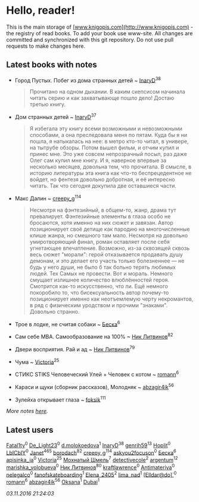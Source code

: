 # Hello, reader!
This is the main storage of [www.knigopis.com](http://www.knigopis.com) - the registry of read books.
To add your book use www-site. All changes are committed and synchronized with this git repository.
Do not use pull requests to make changes here.


## Latest books with notes
* Город Пустых. Побег из дома странных детей ~ [InaryD](users/562/56228374-vkontakte)<sup>38</sup>
    > Прочитано на одном дыхании. В каким скепсисом начинала читать серию и как захватывающе пошло дело! Достаю третью книгу.

* Дом странных детей ~ [InaryD](users/562/56228374-vkontakte)<sup>37</sup>
    > Я избегала эту книгу всеми возможными и невозможными способами, а она преследовала меня по пятам. Куда бы я ни пошла, я натыкалась на нее: в метро кто-то читал, в универе, на тытрубе обзоры. Потом вышел фильм, и отчим купил и принес мне. Это уже совсем непрозрачный посыл, раз даже Олег сам купил мне книгу. И я, наверное впервые за несколько месяцев, довольна тем, что прочитала. В смысле, в историю литературы эта книга как что-то беспрецедентное не войдет, но фентезя довольно добротная, и её интересно читать. Так что сегодня докупила две оставшиеся части.

* Макс Далин ~ [creepy_g](users/747/74743045-vkontakte)<sup>114</sup>
    > Несмотря на фэнтезийный, в общем-то, жанр, драма тут превалирует. Фэнтезийные элементы в глаза особо не бросаются, хотя именно на них сюжет и завязан. Автор позиционирует своё детище как пародию на многочисленные клише жанра, но смешного там мало. Несмотря на довольно умиротворяющий финал, роман оставляет после себя угнетающее впечатление. Возможно, из-за сквозящей сквозь весь сюжет "морали": герой отказывается продавать душу демонам, и это делает его участь только болезненнее — не будь у него души, не было б так больно терять любимых людей. Тех Самых не провести. Вот и мораль. 
    > Немного смущает излишнее количество влюблённостей героя. Смотрится как-то искусственно, что ли. Ещё немного покоробило то, что бисексуальность автор почему-то позиционирует именно как неотъемлемую черту некромантов, в ряд с физическим уродством и прочими "знаками". Довольно странно.

* Трое в лодке, не считая собаки ~ [Беска](users/157/1577468-vkontakte)<sup>6</sup>

* Сам себе MBA. Самообразование на 100% ~ [Ник Литвинов](users/lec/leczQ3Eya3-linkedin)<sup>82</sup>

* Двери восприятия. Рай и ад ~ [Ник Литвинов](users/lec/leczQ3Eya3-linkedin)<sup>79</sup>

* Чума ~ [Victoria](users/113/113794223924688167852-google)<sup>25</sup>

* СТИКС STIKS Человеческий Улей + Человек с котом ~ [romann](users/102/10205442182733690-facebook)<sup>6</sup>

* Караси и щуки (сборник рассказов), Молодняк ~ [abzagir4ik](users/362/3621623-vkontakte)<sup>56</sup>

* Зулейха открывает глаза ~ [foksik](users/173/1734575-vkontakte)<sup>111</sup>


_More notes [here](latest_books_with_notes.md)._


## Latest users
[Fatal1ty](users/101/101175149321186839533-google)<sup>0</sup> 
[De_Light23](users/De_/De_Light23-lastfm)<sup>0</sup> 
[d.molokoedova](users/152/152183909-vkontakte)<sup>1</sup> 
[InaryD](users/562/56228374-vkontakte)<sup>38</sup> 
[genrih59](users/872/872361436199401-facebook)<sup>13</sup> 
[Hoplit](users/101/101851419910586702007-google)<sup>0</sup> 
[LbICbIY](users/760/760270-vkontakte)<sup>0</sup> 
[Janet](users/205/20565064-vkontakte)<sup>465</sup> 
[borodach](users/157/15706320-vkontakte)<sup>82</sup> 
[creepy_g](users/747/74743045-vkontakte)<sup>114</sup> 
[askyou2focuson](users/710/710705325745026-facebook)<sup>0</sup> 
[Беска](users/157/1577468-vkontakte)<sup>6</sup> 
[apisinka_ja](users/572/5727424-vkontakte)<sup>0</sup> 
[Victoria](users/113/113794223924688167852-google)<sup>25</sup> 
[Мохнатый Шмель](users/164/164804873-yandex)<sup>7</sup> 
[detectivecole](users/307/307203253-vkontakte)<sup>2</sup> 
[argentum](users/108/108441017286602220411-google)<sup>12</sup> 
[marishka_volobueva](users/763/7635329-vkontakte)<sup>0</sup> 
[Ник Литвинов](users/lec/leczQ3Eya3-linkedin)<sup>80</sup> 
[kraftlawrence](users/526/52641782-vkontakte)<sup>0</sup> 
[Antimateriya](users/108/108466512276521805217-google)<sup>0</sup> 
[nelegalco](users/446/44606269-yandex)<sup>0</sup> 
[fanofskateboarding](users/139/139165015-vkontakte)<sup>1</sup> 
[Elena_2405](users/114/114776900999335177153-googleplus)<sup>2</sup> 
[lima_nad](users/199/19928047-vkontakte)<sup>1</sup> 
[[Elldar@do]`](users/417/4177937052230745034-mailru)<sup>0</sup> 
[romann](users/102/10205442182733690-facebook)<sup>6</sup> 
[abzagir4ik](users/362/3621623-vkontakte)<sup>56</sup> 
[Oksana](users/858/858736507560407-facebook)<sup>1</sup> 
[Dubai](users/102/10204507448030391-facebook)<sup>1</sup> 


_03.11.2016 21:24:03_
